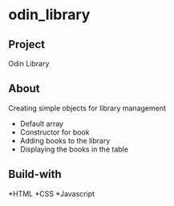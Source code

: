 # odin_library

## Project

Odin Library

## About

Creating simple objects for library management
- Default array
- Constructor for book
- Adding books to the library
- Displaying the books in the table

## Build-with

*HTML *CSS *Javascript